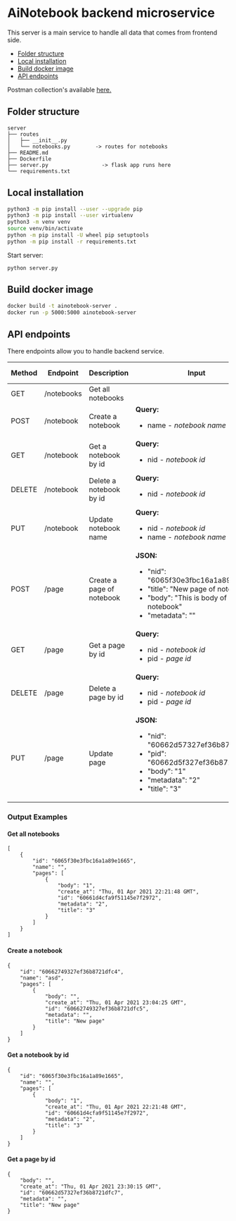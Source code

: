 # AiNotebook backend microservice
This server is a main service to handle all data that comes from frontend side.

- [Folder structure](#folder-structure)
- [Local installation](#local-installation)
- [Build docker image](#build-docker-image)
- [API endpoints](#api-endpoints)

Postman collection's available [here.](https://www.getpostman.com/collections/2ff733b0bbe7df69aaf1)

## Folder structure
```
server
├── routes
│   ├── __init__.py
│   └── notebooks.py        -> routes for notebooks
├── README.md
├── Dockerfile
├── server.py                 -> flask app runs here
└── requirements.txt 
```

## Local installation
```bash
python3 -m pip install --user --upgrade pip
python3 -m pip install --user virtualenv
python3 -m venv venv
source venv/bin/activate
python -m pip install -U wheel pip setuptools 
python -m pip install -r requirements.txt
```
Start server: 
```
python server.py
```

## Build docker image
```bash
docker build -t ainotebook-server .
docker run -p 5000:5000 ainotebook-server
```

## API endpoints
There endpoints allow you to handle backend service.

Method | Endpoint | Description | Input | Output example
---|---|---|---|---
GET | /notebooks | Get all notebooks |  | [Example](#get-all-notebooks)
POST | /notebook | Create a notebook | **Query:**  <ul><li>name - *notebook name*</li></ul> | [Example](#create-a-notebook)
GET | /notebook | Get a notebook by id | **Query:** <ul><li>nid - *notebook id*</li></ul> | [Example](#get-a-notebook-by-id)
DELETE | /notebook | Delete a notebook by id | **Query:** <ul><li>nid - *notebook id*</li></ul> | 200
PUT | /notebook | Update notebook name | **Query:** <ul><li>nid - *notebook id*</li><li>name - *notebook name*</li></ul> | 200
POST | /page | Create a page of notebook | **JSON:** <ul><li>"nid": "6065f30e3fbc16a1a89e1665"</li><li>"title": "New page of notebook"</li><li>"body": "This is body of notebook"</li><li>"metadata": ""</li></ul> | 200
GET | /page | Get a page by id | **Query:** <ul><li>nid - *notebook id*</li><li>pid - *page id*</li></ul> | [Example](#get-a-page-by-id)
DELETE | /page | Delete a page by id | **Query:** <ul><li>nid - *notebook id*</li><li>pid - *page id*</li></ul> | 200
PUT | /page | Update page | **JSON:** <ul><li>"nid": "60662d57327ef36b8721dfc6"</li><li>"pid": "60662d5f327ef36b8721dfc8"</li><li>"body": "1"</li><li>"metadata": "2"</li><li>"title": "3"</li></ul> | 200


### Output Examples

#### Get all notebooks

```json5
[
    {
        "id": "6065f30e3fbc16a1a89e1665",
        "name": "",
        "pages": [
            {
                "body": "1",
                "create_at": "Thu, 01 Apr 2021 22:21:48 GMT",
                "id": "60661d4cfa9f51145e7f2972",
                "metadata": "2",
                "title": "3"
            }
        ]
    }
]
```

#### Create a notebook

```json5
{
    "id": "60662749327ef36b8721dfc4",
    "name": "asd",
    "pages": [
        {
            "body": "",
            "create_at": "Thu, 01 Apr 2021 23:04:25 GMT",
            "id": "60662749327ef36b8721dfc5",
            "metadata": "",
            "title": "New page"
        }
    ]
}
```

#### Get a notebook by id

```json5
{
    "id": "6065f30e3fbc16a1a89e1665",
    "name": "",
    "pages": [
        {
            "body": "1",
            "create_at": "Thu, 01 Apr 2021 22:21:48 GMT",
            "id": "60661d4cfa9f51145e7f2972",
            "metadata": "2",
            "title": "3"
        }
    ]
}
```

#### Get a page by id

```json5
{
    "body": "",
    "create_at": "Thu, 01 Apr 2021 23:30:15 GMT",
    "id": "60662d57327ef36b8721dfc7",
    "metadata": "",
    "title": "New page"
}
```


